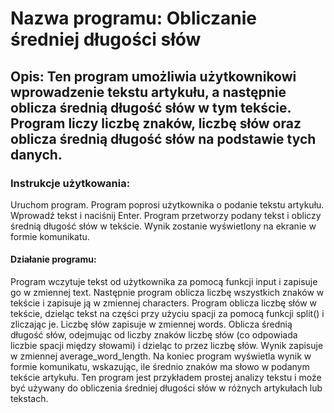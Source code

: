 # Nazwa programu: Obliczanie średniej długości słów

## Opis: Ten program umożliwia użytkownikowi wprowadzenie tekstu artykułu, a następnie oblicza średnią długość słów w tym tekście. Program liczy liczbę znaków, liczbę słów oraz oblicza średnią długość słów na podstawie tych danych.

### Instrukcje użytkowania:

Uruchom program.
Program poprosi użytkownika o podanie tekstu artykułu. Wprowadź tekst i naciśnij Enter.
Program przetworzy podany tekst i obliczy średnią długość słów w tekście.
Wynik zostanie wyświetlony na ekranie w formie komunikatu.

#### Działanie programu:

Program wczytuje tekst od użytkownika za pomocą funkcji input i zapisuje go w zmiennej text.
Następnie program oblicza liczbę wszystkich znaków w tekście i zapisuje ją w zmiennej characters.
Program oblicza liczbę słów w tekście, dzieląc tekst na części przy użyciu spacji za pomocą funkcji split() i zliczając je. Liczbę słów zapisuje w zmiennej words.
Oblicza średnią długość słów, odejmując od liczby znaków liczbę słów (co odpowiada liczbie spacji między słowami) i dzieląc to przez liczbę słów. Wynik zapisuje w zmiennej average_word_length.
Na koniec program wyświetla wynik w formie komunikatu, wskazując, ile średnio znaków ma słowo w podanym tekście artykułu.
Ten program jest przykładem prostej analizy tekstu i może być używany do obliczenia średniej długości słów w różnych artykułach lub tekstach.